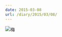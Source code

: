 ```yaml
---
date: 2015-03-08
url: /diary/2015/03/08/
---
```


![梅](https://instagram.com/p/z81-WWSLmo/media?size=l "梅")